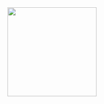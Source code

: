 <div align="center">
  <img height="200" src="https://gifdb.com/images/high/anime-celty-sturluson-79m4jzscabdxc4ix.gif"  />
</div>

###
